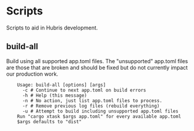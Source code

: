 # Scripts

Scripts to aid in Hubris development.

## build-all

Build using all supported app.toml files.
The "unsupported" app.toml files are those that are broken and should be
fixed but do not currently impact our production work.

```
    Usage: build-all [options] [args]
      -c # Continue to next app.toml on build errors
      -h # Help (this message)
      -n # No action, just list app.toml files to process.
      -r # Remove previous log files (rebuild everything)
      -u # Attempt to build including unsupported app.toml files
    Run "cargo xtask $args app.toml" for every available app.toml
    $args defaults to "dist"
```
